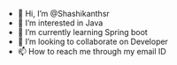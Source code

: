 - 👋 Hi, I’m @Shashikanthsr
- 👀 I’m interested in Java
- 🌱 I’m currently learning Spring boot
- 💞️ I’m looking to collaborate on Developer
- 📫 How to reach me through my email ID

<!---
Shashikanthsr/Shashikanthsr is a ✨ special ✨ repository because its `README.md` (this file) appears on your GitHub profile.
You can click the Preview link to take a look at your changes.
--->
